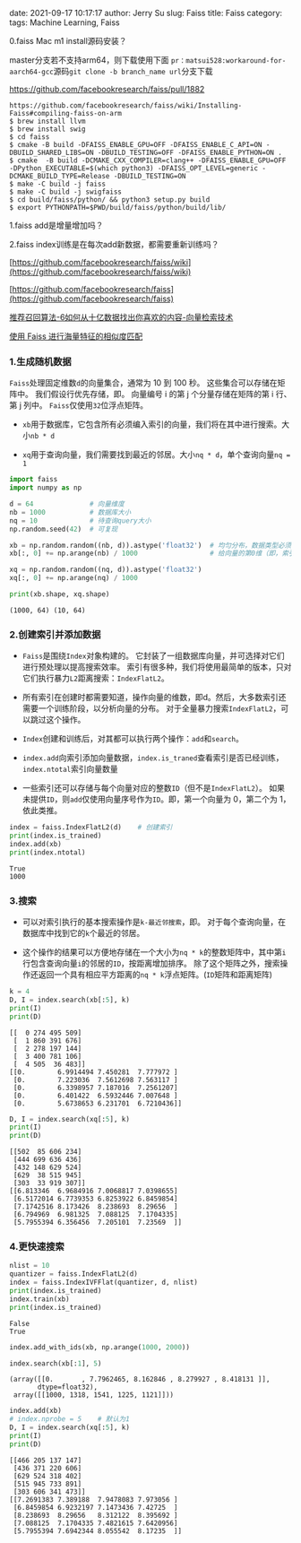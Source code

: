 date: 2021-09-17 10:17:17
author: Jerry Su
slug: Faiss
title: Faiss
category: 
tags: Machine Learning, Faiss

0.faiss Mac m1 install源码安装？

master分支若不支持arm64，则下载使用下面 `pr：matsui528:workaround-for-aarch64-gcc`源码`git clone -b branch_name url`分支下载

https://github.com/facebookresearch/faiss/pull/1882

```
https://github.com/facebookresearch/faiss/wiki/Installing-Faiss#compiling-faiss-on-arm
$ brew install llvm
$ brew install swig
$ cd faiss
$ cmake -B build -DFAISS_ENABLE_GPU=OFF -DFAISS_ENABLE_C_API=ON -DBUILD_SHARED_LIBS=ON -DBUILD_TESTING=OFF -DFAISS_ENABLE_PYTHON=ON .
$ cmake  -B build -DCMAKE_CXX_COMPILER=clang++ -DFAISS_ENABLE_GPU=OFF  -DPython_EXECUTABLE=$(which python3) -DFAISS_OPT_LEVEL=generic -DCMAKE_BUILD_TYPE=Release -DBUILD_TESTING=ON
$ make -C build -j faiss
$ make -C build -j swigfaiss
$ cd build/faiss/python/ && python3 setup.py build
$ export PYTHONPATH=$PWD/build/faiss/python/build/lib/
```

1.faiss add是增量增加吗？

2.faiss index训练是在每次add新数据，都需要重新训练吗？

[https://github.com/facebookresearch/faiss/wiki](https://github.com/facebookresearch/faiss/wiki)

[https://github.com/facebookresearch/faiss](https://github.com/facebookresearch/faiss)

[推荐召回算法-6如何从十亿数据找出你喜欢的内容-向量检索技术](https://www.bilibili.com/video/BV15v4118753?from=search&seid=9527663759693988199&spm_id_from=333.337.0.0)

[使用 Faiss 进行海量特征的相似度匹配](https://bbs.cvmart.net/articles/3887)

### 1.生成随机数据

`Faiss`处理固定维数`d`的向量集合，通常为 10 到 100 秒。 这些集合可以存储在矩阵中。
我们假设行优先存储，即。 向量编号 i 的第 j 个分量存储在矩阵的第 i 行、第 j 列中。 `Faiss`仅使用`32`位浮点矩阵。

- `xb`用于数据库，它包含所有必须编入索引的向量，我们将在其中进行搜索。大小`nb * d`

- `xq`用于查询向量，我们需要找到最近的邻居。大小`nq * d`，单个查询向量`nq = 1`


```python
import faiss
import numpy as np
```


```python
d = 64              # 向量维度
nb = 1000           # 数据库大小
nq = 10             # 待查询query大小
np.random.seed(42)  # 可复现

xb = np.random.random((nb, d)).astype('float32')  # 均匀分布，数据类型必须float32
xb[:, 0] += np.arange(nb) / 1000                  # 给向量的第0维（即，索引维度）增加一个小的偏移量

xq = np.random.random((nq, d)).astype('float32')
xq[:, 0] += np.arange(nq) / 1000
```


```python
print(xb.shape, xq.shape)
```

    (1000, 64) (10, 64)


### 2.创建索引并添加数据

- `Faiss`是围绕`Index`对象构建的。 它封装了一组数据库向量，并可选择对它们进行预处理以提高搜索效率。 
索引有很多种，我们将使用最简单的版本，只对它们执行暴力`L2`距离搜索：`IndexFlatL2`。

- 所有索引在创建时都需要知道，操作向量的维数，即d。然后，大多数索引还需要一个训练阶段，以分析向量的分布。
对于全量暴力搜索`IndexFlatL2`，可以跳过这个操作。

- `Index`创建和训练后，对其都可以执行两个操作：`add`和`search`。

- `index.add`向索引添加向量数据，`index.is_traned`查看索引是否已经训练，`index.ntotal`索引向量数量

- 一些索引还可以存储与每个向量对应的整数`ID`（但不是`IndexFlatL2`）。 如果未提供`ID`，则`add`仅使用向量序号作为`ID`。即，第一个向量为 0，第二个为 1，依此类推。


```python
index = faiss.IndexFlatL2(d)    # 创建索引
print(index.is_trained)
index.add(xb)
print(index.ntotal)
```

    True
    1000


### 3.搜索

- 可以对索引执行的基本搜索操作是`k-最近邻搜索`，即。 对于每个查询向量，在数据库中找到它的`k`个最近的邻居。

- 这个操作的结果可以方便地存储在一个大小为`nq * k`的整数矩阵中，其中第`i`行包含查询向量`i`的邻居的`ID`，按距离增加排序。 除了这个矩阵之外，搜索操作还返回一个具有相应平方距离的`nq * k`浮点矩阵。(`ID`矩阵和距离矩阵)


```python
k = 4
D, I = index.search(xb[:5], k)
print(I)
print(D)
```

    [[  0 274 495 509]
     [  1 860 391 676]
     [  2 278 197 144]
     [  3 400 781 106]
     [  4 505  36 483]]
    [[0.        6.9914494 7.450281  7.777972 ]
     [0.        7.223036  7.5612698 7.563117 ]
     [0.        6.3398957 7.187016  7.2561207]
     [0.        6.401422  6.5932446 7.007648 ]
     [0.        5.6738653 6.231701  6.7210436]]



```python
D, I = index.search(xq[:5], k)
print(I)
print(D)
```

    [[502  85 606 234]
     [444 699 636 436]
     [432 148 629 524]
     [629  38 515 945]
     [303  33 919 307]]
    [[6.813346  6.9684916 7.0068817 7.0398655]
     [6.5172014 6.7739353 6.8253922 6.8459854]
     [7.1742516 8.173426  8.238693  8.29656  ]
     [6.794969  6.981325  7.088125  7.1704335]
     [5.7955394 6.356456  7.205101  7.23569  ]]


### 4.更快速搜索


```python
nlist = 10
quantizer = faiss.IndexFlatL2(d)
index = faiss.IndexIVFFlat(quantizer, d, nlist)
print(index.is_trained)
index.train(xb)
print(index.is_trained)
```

    False
    True



```python
index.add_with_ids(xb, np.arange(1000, 2000))
```


```python
index.search(xb[:1], 5)
```




    (array([[0.       , 7.7962465, 8.162846 , 8.279927 , 8.418131 ]],
           dtype=float32),
     array([[1000, 1318, 1541, 1225, 1121]]))




```python
index.add(xb)
# index.nprobe = 5    # 默认为1
D, I = index.search(xq[:5], k)
print(I)
print(D)
```

    [[466 205 137 147]
     [436 371 220 606]
     [629 524 318 402]
     [515 945 733 891]
     [303 606 341 473]]
    [[7.2691383 7.389188  7.9478083 7.973056 ]
     [6.8459854 6.9232197 7.1473436 7.42725  ]
     [8.238693  8.29656   8.312122  8.395692 ]
     [7.088125  7.1704335 7.4821615 7.6420956]
     [5.7955394 7.6942344 8.055542  8.17235  ]]

